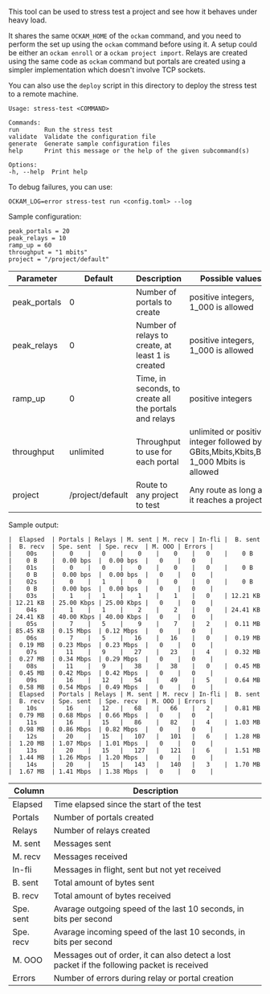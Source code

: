 This tool can be used to stress test a project and see how it behaves under heavy load.

It shares the same `OCKAM_HOME` of the `ockam` command, and you need to perform the
set up using the `ockam` command before using it.
A setup could be either an `ockam enroll` or a `ockam project import`.
Relays are created using the same code as `ockam` command but portals are created using
a simpler implementation which doesn't involve TCP sockets.

You can also use the `deploy` script in this directory to deploy the stress test to a remote machine.

```
Usage: stress-test <COMMAND>

Commands:
run       Run the stress test
validate  Validate the configuration file
generate  Generate sample configuration files
help      Print this message or the help of the given subcommand(s)

Options:
-h, --help  Print help
```

To debug failures, you can use:

```
OCKAM_LOG=error stress-test run <config.toml> --log
```

Sample configuration:
```
peak_portals = 20
peak_relays = 10
ramp_up = 60
throughput = "1 mbits"
project = "/project/default"
```

| Parameter     | Default          | Description                                            | Possible values                                                                          |
|---------------|------------------|--------------------------------------------------------|------------------------------------------------------------------------------------------|
| peak_portals  | 0                | Number of portals to create                            | positive integers, 1_000 is allowed                                                      |
| peak_relays   | 0                | Number of relays to create, at least 1 is created      | positive integers, 1_000 is allowed                                                      |
| ramp_up       | 0                | Time, in seconds, to create all the portals and relays | positive integers                                                                        |
| throughput    | unlimited        | Throughput to use for each portal                      | unlimited or positive integer followed by GBits,Mbits,Kbits,Bits, 1_000 Mbits is allowed |
| project       | /project/default | Route to any project to test                           | Any route as long as it reaches a project                                                |

Sample output:
```
|  Elapsed  | Portals | Relays | M. sent | M. recv | In-fli |  B. sent  |  B. recv  | Spe. sent  | Spe. recv  | M. OOO | Errors |
|    00s    |    0    |   0    |    0    |    0    |   0    |    0 B    |    0 B    |  0.00 bps  |  0.00 bps  |   0    |   0    |
|    01s    |    0    |   0    |    0    |    0    |   0    |    0 B    |    0 B    |  0.00 bps  |  0.00 bps  |   0    |   0    |
|    02s    |    0    |   1    |    0    |    0    |   0    |    0 B    |    0 B    |  0.00 bps  |  0.00 bps  |   0    |   0    |
|    03s    |    1    |   1    |    1    |    1    |   0    | 12.21 KB  | 12.21 KB  | 25.00 Kbps | 25.00 Kbps |   0    |   0    |
|    04s    |    1    |   1    |    2    |    2    |   0    | 24.41 KB  | 24.41 KB  | 40.00 Kbps | 40.00 Kbps |   0    |   0    |
|    05s    |    7    |   5    |    9    |    7    |   2    |  0.11 MB  | 85.45 KB  | 0.15 Mbps  | 0.12 Mbps  |   0    |   0    |
|    06s    |    7    |   5    |   16    |   16    |   0    |  0.19 MB  |  0.19 MB  | 0.23 Mbps  | 0.23 Mbps  |   0    |   0    |
|    07s    |   11    |   9    |   27    |   23    |   4    |  0.32 MB  |  0.27 MB  | 0.34 Mbps  | 0.29 Mbps  |   0    |   0    |
|    08s    |   11    |   9    |   38    |   38    |   0    |  0.45 MB  |  0.45 MB  | 0.42 Mbps  | 0.42 Mbps  |   0    |   0    |
|    09s    |   16    |   12   |   54    |   49    |   5    |  0.64 MB  |  0.58 MB  | 0.54 Mbps  | 0.49 Mbps  |   0    |   0    |
|  Elapsed  | Portals | Relays | M. sent | M. recv | In-fli |  B. sent  |  B. recv  | Spe. sent  | Spe. recv  | M. OOO | Errors |
|    10s    |   16    |   12   |   68    |   66    |   2    |  0.81 MB  |  0.79 MB  | 0.68 Mbps  | 0.66 Mbps  |   0    |   0    |
|    11s    |   16    |   15   |   86    |   82    |   4    |  1.03 MB  |  0.98 MB  | 0.86 Mbps  | 0.82 Mbps  |   0    |   0    |
|    12s    |   20    |   15   |   107   |   101   |   6    |  1.28 MB  |  1.20 MB  | 1.07 Mbps  | 1.01 Mbps  |   0    |   0    |
|    13s    |   20    |   15   |   127   |   121   |   6    |  1.51 MB  |  1.44 MB  | 1.26 Mbps  | 1.20 Mbps  |   0    |   0    |
|    14s    |   20    |   15   |   143   |   140   |   3    |  1.70 MB  |  1.67 MB  | 1.41 Mbps  | 1.38 Mbps  |   0    |   0    |
```

| Column    | Description                                                                                 |
|-----------|---------------------------------------------------------------------------------------------|
| Elapsed   | Time elapsed since the start of the test                                                    |
| Portals   | Number of portals created                                                                   |
| Relays    | Number of relays created                                                                    |
| M. sent   | Messages sent                                                                               |
| M. recv   | Messages received                                                                           |
| In-fli    | Messages in flight, sent but not yet received                                               |
| B. sent   | Total amount of bytes sent                                                                  |
| B. recv   | Total amount of bytes received                                                              |
| Spe. sent | Avarage outgoing speed of the last 10 seconds, in bits per second                           |
| Spe. recv | Avarage incoming speed of the last 10 seconds, in bits per second                           |
| M. OOO    | Messages out of order, it can also detect a lost packet if the following packet is received |
| Errors    | Number of errors during relay or portal creation                                            |

